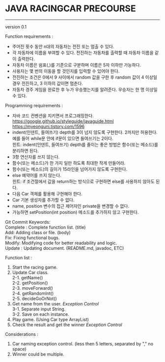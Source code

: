 # JAVA RACINGCAR PRECOURSE
---
version 0.1  

Function requirements :  
- 주어진 횟수 동안 n대의 자동차는 전진 또는 멈출 수 있다.
- 각 자동차에 이름을 부여할 수 있다. 전진하는 자동차를 출력할 때 자동차 이름을 같이 출력한다. 
- 자동차 이름은 쉼표(,)를 기준으로 구분하며 이름은 5자 이하만 가능하다.    
- 사용자는 몇 번의 이동을 할 것인지를 입력할 수 있어야 한다.
- 전진하는 조건은 0에서 9 사이에서 random 값을 구한 후 random 값이 4 이상일 경우 전진하고, 3 이하의 값이면 멈춘다.
- 자동차 경주 게임을 완료한 후 누가 우승했는지를 알려준다. 우승자는 한 명 이상일 수 있다.

Programming requirements :  
- 자바 코드 컨벤션을 지키면서 프로그래밍한다.  
https://google.github.io/styleguide/javaguide.html  
https://myeonguni.tistory.com/1596  
- indent(인덴트, 들여쓰기) depth를 3이 넘지 않도록 구현한다. 2까지만 허용한다.  
예를 들어 while문 안에 if문이 있으면 들여쓰기는 2이다.  
힌트: indent(인덴트, 들여쓰기) depth를 줄이는 좋은 방법은 함수(또는 메소드)를 분리하면 된다.  
- 3항 연산자를 쓰지 않는다.  
- 함수(또는 메소드)가 한 가지 일만 하도록 최대한 작게 만들어라.  
- 함수(또는 메소드)의 길이가 15라인을 넘어가지 않도록 구현한다.
- else 예약어를 쓰지 않는다.  
힌트: if 조건절에서 값을 return하는 방식으로 구현하면 else를 사용하지 않아도 된다.
- 다음 Car 객체를 활용해 구현해야 한다.
- Car 기본 생성자를 추가할 수 없다.
- name, position 변수의 접근 제어자인 private을 변경할 수 없다.
- 가능하면 setPosition(int position) 메소드를 추가하지 않고 구현한다.



Git Commit Keywords:  
Complete : Complete function list. (title)  
Add: Adding class or file. (body)  
Fix: Fixing functional bugs.  
Modify: Modifying code for better readability and logic.  
Update : Updating document. (README.md, javadoc, ETC)


Function list :
1. Start the racing game.
2. Update Car class.  
2-1. getName()  
2-2. getPosition()  
2-3. moveForward()  
2-4. getRandomInt()  
2-5. decideGoOrNot()   
3. Get name from the user. *Exception Control*  
3-1. Separate input String.  
3-2. Save on each instance.   
4. Play game. (Using Car type ArrayList)   
5. Check the result and get the winner *Exception Control*
  
Considerations :  
1. Car naming exception control. (less then 5 letters, separated by "," no space)
2. Winner could be multiple.
